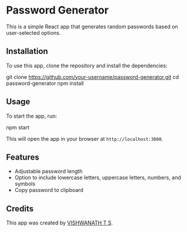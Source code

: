 # Password Generator

This is a simple React app that generates random passwords based on user-selected options.

## Installation

To use this app, clone the repository and install the dependencies:

git clone https://github.com/your-username/password-generator.git
cd password-generator
npm install


## Usage

To start the app, run:

npm start


This will open the app in your browser at `http://localhost:3000`.

## Features

- Adjustable password length
- Option to include lowercase letters, uppercase letters, numbers, and symbols
- Copy password to clipboard


## Credits

This app was created by [VISHWANATH T S](https://github.com/vishwanath16).
